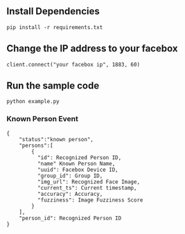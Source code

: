 
## Install Dependencies

```
pip install -r requirements.txt
```

## Change the IP address to your facebox

```
client.connect("your facebox ip", 1883, 60)
```

## Run the sample code

```
python example.py
```

### Known Person Event
```
{
    "status":"known person",
    "persons":[
        {
          "id": Recognized Person ID,
          "name" Known Person Name,
          "uuid": Facebox Device ID,
          "group_id": Group ID,
          "img_url": Recognized Face Image,
          "current_ts": Current timestamp,
          "accuracy": Accuracy,
          "fuzziness": Image Fuzziness Score
        }
    ],
    "person_id": Recognized Person ID
}
